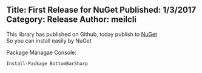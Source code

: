 Title: First Release for NuGet
Published: 1/3/2017
Category: Release
Author: meilcli
---
This library has published on Github, today publish to [NuGet](https://www.nuget.org/packages/BottomBarSharp/)  
So you can install easily by NuGet

Package Managae Console:
~~~
Install-Package BottomBarSharp
~~~